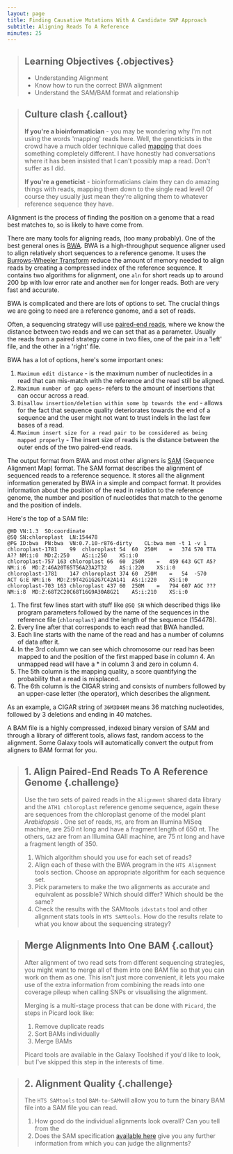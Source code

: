 ```yaml
---
layout: page
title: Finding Causative Mutations With A Candidate SNP Approach
subtitle: Aligning Reads To A Reference
minutes: 25
---
```


> ## Learning Objectives {.objectives}
> * Understanding Alignment
> * Know how to run the correct BWA alignment
> * Understand the SAM/BAM format and relationship

> ## Culture clash {.callout}
> **If you're a bioinformatician** - you may be wondering why I'm not using the words 'mapping' reads here. Well, the geneticists in the crowd have a much older technique called [mapping](reference.html#genetic_mapping) that does something completely different. I have honestly had conversations where it has been insisted that I can't possibly map a read. Don't suffer as I did.
>
> **If you're a geneticist** - bioinformaticians claim they can do amazing things with reads, mapping them down to the single read level! Of course they usually just mean they're aligning them to whatever reference sequence they have. 
> 


Alignment is the process of finding the position on a genome that a read best matches to, so is likely to have come from.

There are many tools for aligning reads, (too many probably). One of the best general ones is [BWA](reference.html#bwa). BWA is a high-throughput sequence aligner used to align relatively short sequences to a reference genome. It uses the [Burrows-Wheeler Transform](reference.html#burrows_wheeler_transform)
reduce the amount of memory needed to align reads by creating a
compressed index of the reference sequence. It contains two algorithms for alignment, one `aln` for short reads up to around 200 bp with low error rate and another `mem` for longer reads. Both are very fast and accurate.

BWA is complicated and there are lots of options to set. The crucial things we are going to need are a reference genome, and a set of reads.

Often, a sequencing strategy will use [paired-end reads](reference.html#paired-end_reads), where we know the distance between two reads and we can set that as a parameter. Usually the reads from a paired strategy come in two files, one of the pair in a 'left' file, and the other in a 'right' file.

BWA has a lot of options, here's some important ones: 

1.  `Maximum edit distance` - is the maximum number of nucleotides in a read that can mis-match with the reference and the read still be aligned. 
2.  `Maximum number of gap opens`- refers to the amount of insertions that can occur across a read. 
3.  `Disallow insertion/deletion within some bp towards the end` - allows for the fact that sequence quality deteriorates towards the end of a sequence and the user might not want to trust indels in the last few bases of a read. 
4. `Maximum insert size for a read pair to be considered as being mapped properly` - The insert size of reads is the distance between the outer ends of the two paired-end reads. 


The output format from BWA and most other aligners is [SAM](reference.html#sam) (Sequence Alignment Map) format. The SAM format describes the alignment of sequenced reads to a reference sequence. It stores all the alignment information generated by BWA in a simple and compact format. It provides information about the position of the read in relation to the reference genome, the number and position of nucleotides that match to the genome and the position of indels. 

Here's the top of a SAM file:

~~~ {.output} 
@HD	VN:1.3	SO:coordinate
@SQ	SN:chloroplast	LN:154478
@PG	ID:bwa	PN:bwa	VN:0.7.10-r876-dirty	CL:bwa mem -t 1 -v 1
chloroplast-1781	99	chloroplast	54	60	250M	=	374	570	TTA	A??	NM:i:0	MD:Z:250	AS:i:250	XS:i:0
chloroplast-757	163	chloroplast	66	60	250M	=	459	643	GCT	A5?	NM:i:6	MD:Z:46A20T65T56A23A2T32	AS:i:220	XS:i:0
chloroplast-1781	147	chloroplast	374	60	250M	=	54	-570	ACT	G:E	NM:i:6	MD:Z:9T42G1G2G7C42A141	AS:i:220	XS:i:0
chloroplast-703	163	chloroplast	437	60	250M	=	794	607	AGC	???	NM:i:8	MD:Z:68T2C20C68T16G9A30A8G21	AS:i:210	XS:i:0
~~~

1. The first few lines start with stuff like `@SQ SN` which described thigs like program parameters followed by the name of the sequences in the reference file (`chloroplast`) and the length of the sequence (154478).
2. Every line after that corresponds to each read that BWA
  handled. 
3. Each line starts with the name of the read and has a number
  of columns of data after it. 
4. In the 3rd column we can see which chromosome our read has been mapped to and the position of the first mapped base in column 4. An unmapped read will have a * in column 3 and zero in column 4. 
5. The 5th column is the mapping quality, a score quantifying the probability that a read is misplaced. 
6. The 6th column is the CIGAR string and consists of numbers followed by an
  upper-case letter (the operator), which describes the alignment.

As an example, a CIGAR string of `36M3D40M` means 36 matching nucleotides, followed by 3 deletions and ending in 40 matches.


A BAM file is a highly compressed, indexed binary version of SAM and
through a library of different tools, allows fast, random access to
the alignment. Some Galaxy tools will automatically convert the output from aligners to BAM format for you.


> ## 1. Align Paired-End Reads To A Reference Genome {.challenge}
> Use the two sets of paired reads in the `Alignment` shared data library and the `ATH1 chloroplast` reference genome sequence, again these are sequences from the chloroplast genome of the model plant _Arabidopsis_ . One set of reads, `MS`, are from an Illumina MiSeq machine, are 250 nt long and have a fragment length of 650 nt. The others, `GA2` are from an Illumina GAII machine, are 75 nt long and have a fragment length of 350.
>
> 1. Which algorithm should you use for each set of reads?
> 2. Align each of these with the BWA program in the `HTS Alignment` tools section. Choose an appropriate algorithm for each sequence set.
> 3. Pick parameters to make the two alignments as accurate and equivalent as possible? Which should differ? Which should be the same?
> 4. Check the results with the SAMtools `idxstats` tool and other alignment stats tools in `HTS SAMtools`. How do the results relate to what you know about the sequencing strategy? 

> ## Merge Alignments Into One BAM {.callout}
> After alignment of two read sets from different sequencing strategies, you might want to merge all of them into one BAM file so that you can work on them as one. This isn't just more convenient, it lets you make use of the extra information from combining the reads into one coverage pileup when calling SNPs or visualising the alignment.  
> 
> Merging is a multi-stage process that can be done with `Picard`, the steps in Picard look like:
>
> 1. Remove duplicate reads
> 2. Sort BAMs individually
> 3. Merge BAMs
>
> Picard tools are available in the Galaxy Toolshed if you'd like to look, but I've skipped this step in the interests of time.

>## 2. Alignment Quality {.challenge}
> The `HTS SAMtools` tool `BAM-to-SAM`will allow you to turn the binary BAM file into a SAM file you can read.
> 
> 1. How good do the individual alignments look overall? Can you tell from the 
> 2. Does the SAM specification [available here](reference.html#SAM) give you any further information from which you can judge the alignments?
> 
